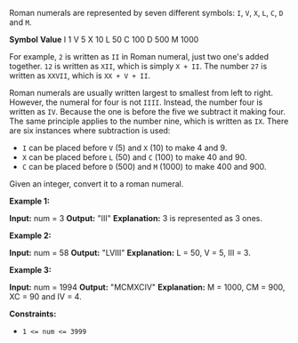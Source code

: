 Roman numerals are represented by seven different symbols: `I`, `V`, `X`, `L`, `C`, `D` and `M`.

**Symbol** **Value**
I 1
V 5
X 10
L 50
C 100
D 500
M 1000

For example, `2` is written as `II` in Roman numeral, just two one's added together. `12` is written as `XII`, which is simply `X + II`. The number `27` is written as `XXVII`, which is `XX + V + II`.

Roman numerals are usually written largest to smallest from left to right. However, the numeral for four is not `IIII`. Instead, the number four is written as `IV`. Because the one is before the five we subtract it making four. The same principle applies to the number nine, which is written as `IX`. There are six instances where subtraction is used:

- `I` can be placed before `V` (5) and `X` (10) to make 4 and 9.
- `X` can be placed before `L` (50) and `C` (100) to make 40 and 90.
- `C` can be placed before `D` (500) and `M` (1000) to make 400 and 900.

Given an integer, convert it to a roman numeral.

**Example 1:**

**Input:** num = 3
**Output:** "III"
**Explanation:** 3 is represented as 3 ones.

**Example 2:**

**Input:** num = 58
**Output:** "LVIII"
**Explanation:** L = 50, V = 5, III = 3.

**Example 3:**

**Input:** num = 1994
**Output:** "MCMXCIV"
**Explanation:** M = 1000, CM = 900, XC = 90 and IV = 4.

**Constraints:**

- `1 <= num <= 3999`

